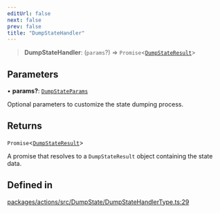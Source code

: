 ```yaml
---
editUrl: false
next: false
prev: false
title: "DumpStateHandler"
---
```


> **DumpStateHandler**: (`params`?) => `Promise`\<[`DumpStateResult`](/reference/tevm/actions/type-aliases/dumpstateresult/)\>

## Parameters

• **params?**: [`DumpStateParams`](/reference/tevm/actions/type-aliases/dumpstateparams/)

Optional parameters to customize the state dumping process.

## Returns

`Promise`\<[`DumpStateResult`](/reference/tevm/actions/type-aliases/dumpstateresult/)\>

A promise that resolves to a `DumpStateResult` object containing the state data.

## Defined in

[packages/actions/src/DumpState/DumpStateHandlerType.ts:29](https://github.com/qbzzt/tevm-monorepo/blob/main/packages/actions/src/DumpState/DumpStateHandlerType.ts#L29)
